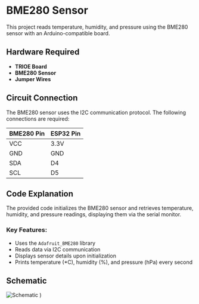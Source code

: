 # BME280 Sensor

This project reads temperature, humidity, and pressure using the BME280 sensor with an Arduino-compatible board.

## Hardware Required
- **TRIOE Board**
- **BME280 Sensor**
- **Jumper Wires**

## Circuit Connection
The BME280 sensor uses the I2C communication protocol. The following connections are required:

| BME280 Pin | ESP32 Pin |
|------------|----------|
| VCC        | 3.3V     |
| GND        | GND      |
| SDA        | D4       |
| SCL        | D5       |

## Code Explanation
The provided code initializes the BME280 sensor and retrieves temperature, humidity, and pressure readings, displaying them via the serial monitor.

### Key Features:
- Uses the `Adafruit_BME280` library
- Reads data via I2C communication
- Displays sensor details upon initialization
- Prints temperature (*C), humidity (%), and pressure (hPa) every second

## Schematic
![Schematic]("C:\Users\nheil\Downloads\BME280.jpg")
)




